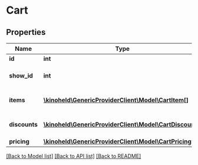 # Cart

## Properties
Name | Type | Description | Notes
------------ | ------------- | ------------- | -------------
**id** | **int** | Cart ID | 
**show_id** | **int** | Show ID the cart is attached to. | 
**items** | [**\kinoheld\GenericProviderClient\Model\CartItem[]**](CartItem.md) | Items added to the cart. | [optional] 
**discounts** | [**\kinoheld\GenericProviderClient\Model\CartDiscount[]**](CartDiscount.md) | Discounts applied to the cart. | [optional] 
**pricing** | [**\kinoheld\GenericProviderClient\Model\CartPricing**](CartPricing.md) |  | [optional] 

[[Back to Model list]](../README.md#documentation-for-models) [[Back to API list]](../README.md#documentation-for-api-endpoints) [[Back to README]](../README.md)

